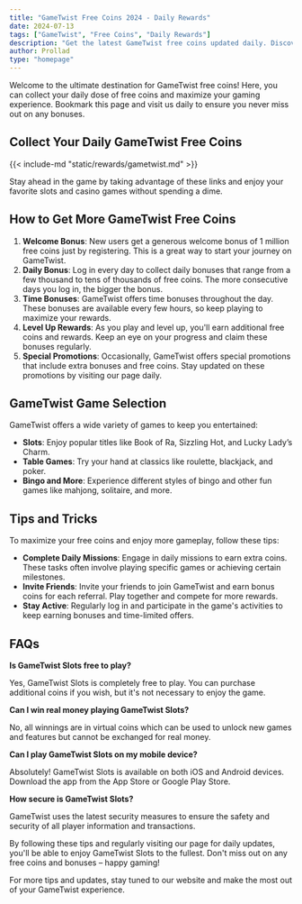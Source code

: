 ```yaml
---
title: "GameTwist Free Coins 2024 - Daily Rewards"
date: 2024-07-13
tags: ["GameTwist", "Free Coins", "Daily Rewards"]
description: "Get the latest GameTwist free coins updated daily. Discover the best strategies to maximize your rewards and enjoy a variety of casino games."
author: Prollad
type: "homepage"
---
```


Welcome to the ultimate destination for GameTwist free coins! Here, you can collect your daily dose of free coins and maximize your gaming experience. Bookmark this page and visit us daily to ensure you never miss out on any bonuses.

## Collect Your Daily GameTwist Free Coins

{{< include-md "static/rewards/gametwist.md" >}}

Stay ahead in the game by taking advantage of these links and enjoy your favorite slots and casino games without spending a dime.

## How to Get More GameTwist Free Coins

1. **Welcome Bonus**: New users get a generous welcome bonus of 1 million free coins just by registering. This is a great way to start your journey on GameTwist.
2. **Daily Bonus**: Log in every day to collect daily bonuses that range from a few thousand to tens of thousands of free coins. The more consecutive days you log in, the bigger the bonus.
3. **Time Bonuses**: GameTwist offers time bonuses throughout the day. These bonuses are available every few hours, so keep playing to maximize your rewards.
4. **Level Up Rewards**: As you play and level up, you'll earn additional free coins and rewards. Keep an eye on your progress and claim these bonuses regularly.
5. **Special Promotions**: Occasionally, GameTwist offers special promotions that include extra bonuses and free coins. Stay updated on these promotions by visiting our page daily.

## GameTwist Game Selection

GameTwist offers a wide variety of games to keep you entertained:

- **Slots**: Enjoy popular titles like Book of Ra, Sizzling Hot, and Lucky Lady’s Charm.
- **Table Games**: Try your hand at classics like roulette, blackjack, and poker.
- **Bingo and More**: Experience different styles of bingo and other fun games like mahjong, solitaire, and more.

## Tips and Tricks

To maximize your free coins and enjoy more gameplay, follow these tips:

- **Complete Daily Missions**: Engage in daily missions to earn extra coins. These tasks often involve playing specific games or achieving certain milestones.
- **Invite Friends**: Invite your friends to join GameTwist and earn bonus coins for each referral. Play together and compete for more rewards.
- **Stay Active**: Regularly log in and participate in the game's activities to keep earning bonuses and time-limited offers.

## FAQs

**Is GameTwist Slots free to play?**

Yes, GameTwist Slots is completely free to play. You can purchase additional coins if you wish, but it's not necessary to enjoy the game.

**Can I win real money playing GameTwist Slots?**

No, all winnings are in virtual coins which can be used to unlock new games and features but cannot be exchanged for real money.

**Can I play GameTwist Slots on my mobile device?**

Absolutely! GameTwist Slots is available on both iOS and Android devices. Download the app from the App Store or Google Play Store.

**How secure is GameTwist Slots?**

GameTwist uses the latest security measures to ensure the safety and security of all player information and transactions.

By following these tips and regularly visiting our page for daily updates, you'll be able to enjoy GameTwist Slots to the fullest. Don't miss out on any free coins and bonuses – happy gaming!

For more tips and updates, stay tuned to our website and make the most out of your GameTwist experience.